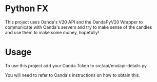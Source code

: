 # Python FX

This project uses Oanda's V20 API and the OandaPyV20 Wrapper to communicate with Oanda's servers and try to make sense of the candles and use them to make some money, hopefully!

# Usage

To use this project add your Oanda Token to src/api/env/api-details.py

You will need to refer to Oanda's instructions on how to obtain this.